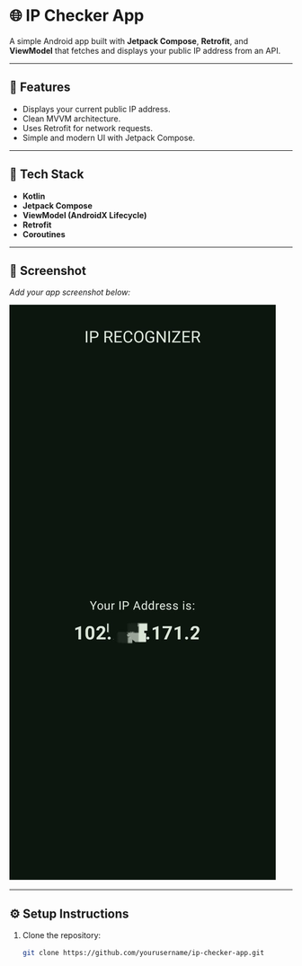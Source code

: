 # 🌐 IP Checker App

A simple Android app built with **Jetpack Compose**, **Retrofit**, and **ViewModel** that fetches and displays your public IP address from an API.

---

## 🚀 Features
- Displays your current public IP address.
- Clean MVVM architecture.
- Uses Retrofit for network requests.
- Simple and modern UI with Jetpack Compose.

---

## 🧠 Tech Stack
- **Kotlin**
- **Jetpack Compose**
- **ViewModel (AndroidX Lifecycle)**
- **Retrofit**
- **Coroutines**

---

## 📸 Screenshot
_Add your app screenshot below:_

![App Screenshot](images/img.png)

---

## ⚙️ Setup Instructions

1. Clone the repository:
   ```bash
   git clone https://github.com/yourusername/ip-checker-app.git
